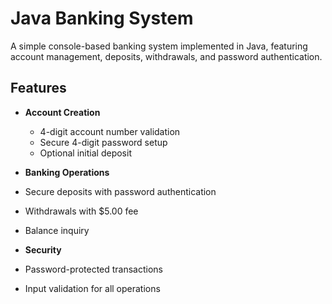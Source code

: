 # Java Banking System

A simple console-based banking system implemented in Java, featuring account management, deposits, withdrawals, and password authentication.

## Features

- **Account Creation**
  - 4-digit account number validation
  - Secure 4-digit password setup
  - Optional initial deposit

-  **Banking Operations**
  - Secure deposits with password authentication
  - Withdrawals with $5.00 fee
  - Balance inquiry

-  **Security**
  - Password-protected transactions
  - Input validation for all operations
